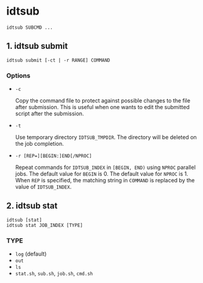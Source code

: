 # idtsub

```
idtsub SUBCMD ...
```

## 1. idtsub submit

```
idtsub submit [-ct | -r RANGE] COMMAND
```

### Options

- `-c`

  Copy the command file to protect against possible changes to the
  file after submission.  This is useful when one wants to edit the
  submitted script after the submission.

- `-t`

  Use temporary directory `IDTSUB_TMPDIR`.  The directory will be
  deleted on the job completion.

- `-r [REP=][BEGIN:]END[/NPROC]`

  Repeat commands for `IDTSUB_INDEX` in `[BEGIN, END)` using `NPROC`
  parallel jobs.  The default value for `BEGIN` is 0.  The default
  value for `NPROC` is 1.  When `REP` is specified, the matching
  string in `COMMAND` is replaced by the value of `IDTSUB_INDEX`.

## 2. idtsub stat

```
idtsub [stat]
idtsub stat JOB_INDEX [TYPE]
```

### TYPE

- `log` (default)
- `out`
- `ls`
- `stat.sh`, `sub.sh`, `job.sh`, `cmd.sh`
